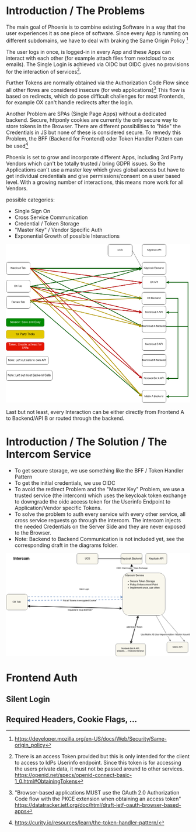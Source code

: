 # Introduction / The Problems
The main goal of Phoenix is to combine existing Software in a way that the user experiences it as one piece of software.
Since every App is running on different subdomains, we have to deal with braking the Same Origin Policy [^1]

The user logs in once, is logged-in in every App and these Apps can interact with each other
(for example attach files from nextcloud to ox emails). The Single Login is achieved via OIDC but OIDC gives no provisions
for the interaction of services[^2]. 

Further Tokens are normally obtained via the Authorization Code Flow since all other flows are considered insecure 
(for web applications)[^3] This flow is based on redirects, which do pose difficult challenges for most Frontends, 
for example OX can't handle redirects after the login.

Another Problem are SPAs (Single Page Apps) without a dedicated backend. Secure, httponly cookies are currently the 
only secure way to store tokens in the Browser. There are different possibilities to "hide" the Credentials in JS but
none of these is considered secure. To remedy this Problem, the BFF (Backend for Frontend) oder Token Handler Pattern 
can be used[^5]

Phoenix is set to grow and incorporate different Apps, including 3rd Party Vendors which can't be totally trusted / bring
GDPR issues. So the Applications can't use a master key which gives global access but have to get individual credentials
and give permissions/consent on a user based level. With a growing number of interactions, this means more work for all 
Vendors.

possible categories:
* Single Sign On
* Cross Service Communication
* Credential / Token Storage
* "Master Key" / Vendor Specific Auth
* Exponential Growth of possible Interactions

![Unwanted Growth / Cross Service Communication](./diagrams/architecture_docs/avoidthis.drawio.png)

Last but not least, every Interaction can be either directly from Frontend A to Backend/API B or routed through the backend.

# Introduction / The Solution / The Intercom Service
* To get secure storage, we use something like the BFF / Token Handler Pattern
* To get the initial credentials, we use OIDC
* To avoid the redirect Problem and the "Master Key" Problem, we use a trusted service (the intercom)
which uses the keycloak token exchange to downgrade the oidc access token for the Userinfo Endpoint to Application/Vendor specific Tokens.
* To solve the problem to auth every service with every other service, all cross service requests go through the intercom.
The intercom injects the needed Credentials on the Server Side and they are never exposed to the Browser.
* Note: Backend to Backend Communication is not included yet, see the corresponding draft in the diagrams folder.

![Intercom (OX Example)](./diagrams/architecture_docs/IntercomCurrentSituation.drawio.png)

# Frontend Auth
## Silent Login
## Required Headers, Cookie Flags, ...

[^1]: https://developer.mozilla.org/en-US/docs/Web/Security/Same-origin_policy

[^2]: There is an access Token provided but this is only intended for the client to access to IdPs Userinfo endpoint.
Since this token is for accessing the users private data, it must not be passed around to other services.
https://openid.net/specs/openid-connect-basic-1_0.html#ObtainingTokens

[^3]: "Browser-based applications MUST use the OAuth 2.0 Authorization Code flow with the PKCE extension when obtaining an access token" https://datatracker.ietf.org/doc/html/draft-ietf-oauth-browser-based-apps

[^4]: https://datatracker.ietf.org/doc/html/draft-ietf-oauth-browser-based-apps 6.3

[^5]: https://curity.io/resources/learn/the-token-handler-pattern/
